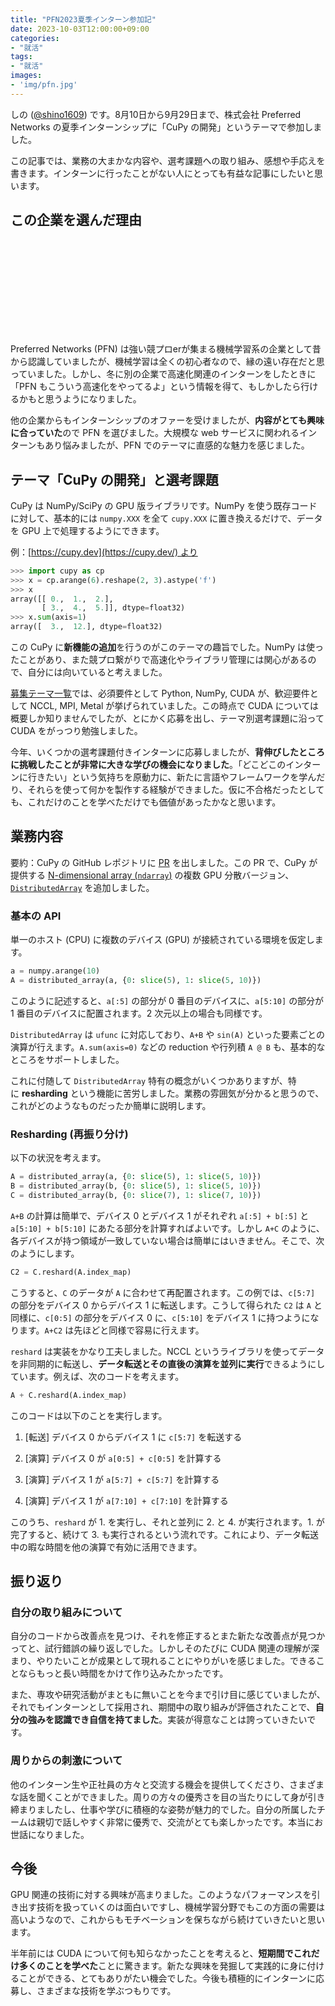 ```yaml
---
title: "PFN2023夏季インターン参加記"
date: 2023-10-03T12:00:00+09:00
categories:
- "就活"
tags:
- "就活"
images:
- 'img/pfn.jpg'
---
```


しの ([@shino1609](https://twitter.com/shino1609)) です。8月10日から9月29日まで、株式会社 Preferred Networks の夏季インターンシップに「CuPy の開発」というテーマで参加しました。

この記事では、業務の大まかな内容や、選考課題への取り組み、感想や手応えを書きます。インターンに行ったことがない人にとっても有益な記事にしたいと思います。

## この企業を選んだ理由

<div class="iframely-embed"><div class="iframely-responsive" style="height: 140px; padding-bottom: 0; margin-top: 1.5em; margin-bottom: 1.5em;"><a href="https://www.preferred.jp/ja/news/internship2023/" data-iframely-url="//iframely.net/ptE20rS?card=small"></a></div></div><script async src="//iframely.net/embed.js"></script>

Preferred Networks (PFN) は強い競プロerが集まる機械学習系の企業として昔から認識していましたが、機械学習は全くの初心者なので、縁の遠い存在だと思っていました。しかし、冬に別の企業で高速化関連のインターンをしたときに「PFN もこういう高速化をやってるよ」という情報を得て、もしかしたら行けるかもと思うようになりました。

他の企業からもインターンシップのオファーを受けましたが、**内容がとても興味に合っていた**ので PFN を選びました。大規模な web サービスに関われるインターンもあり悩みましたが、PFN でのテーマに直感的な魅力を感じました。

## テーマ「CuPy の開発」と選考課題

CuPy は NumPy/SciPy の GPU 版ライブラリです。NumPy を使う既存コードに対して、基本的には `numpy.XXX` を全て `cupy.XXX` に置き換えるだけで、データを GPU 上で処理するようにできます。

例：[https://cupy.dev](https://cupy.dev/) より

```py
>>> import cupy as cp
>>> x = cp.arange(6).reshape(2, 3).astype('f')
>>> x
array([[ 0.,  1.,  2.],
       [ 3.,  4.,  5.]], dtype=float32)
>>> x.sum(axis=1)
array([  3.,  12.], dtype=float32)
```

この CuPy に**新機能の追加**を行うのがこのテーマの趣旨でした。NumPy は使ったことがあり、また競プロ繋がりで高速化やライブラリ管理には関心があるので、自分には向いていると考えました。

[募集テーマ一覧](https://www.preferred.jp/wp-content/uploads/2023/03/831d7079054f3a9adf79bef7f143a578-1.pdf)では、必須要件として Python, NumPy, CUDA が、歓迎要件として NCCL, MPI, Metal が挙げられていました。この時点で CUDA については概要しか知りませんでしたが、とにかく応募を出し、テーマ別選考課題に沿って CUDA をがっつり勉強しました。

今年、いくつかの選考課題付きインターンに応募しましたが、**背伸びしたところに挑戦したことが非常に大きな学びの機会になりました**。「どこどこのインターンに行きたい」という気持ちを原動力に、新たに言語やフレームワークを学んだり、それらを使って何かを製作する経験ができました。仮に不合格だったとしても、これだけのことを学べただけでも価値があったかなと思います。

## 業務内容

要約：CuPy の GitHub レポジトリに [PR](https://github.com/cupy/cupy/pull/7881) を出しました。この PR で、CuPy が提供する [N-dimensional array (`ndarray`)](https://docs.cupy.dev/en/stable/reference/generated/cupy.ndarray.html) の複数 GPU 分散バージョン、[`DistributedArray`](https://cupy--7881.org.readthedocs.build/en/7881/reference/generated/cupyx.distributed.array.DistributedArray.html) を追加しました。

### 基本の API

単一のホスト (CPU) に複数のデバイス (GPU) が接続されている環境を仮定します。

```py
a = numpy.arange(10)
A = distributed_array(a, {0: slice(5), 1: slice(5, 10)})
```

このように記述すると、`a[:5]` の部分が 0 番目のデバイスに、`a[5:10]` の部分が 1 番目のデバイスに配置されます。2 次元以上の場合も同様です。

`DistributedArray` は `ufunc` に対応しており、`A+B` や `sin(A)` といった要素ごとの演算が行えます。`A.sum(axis=0)` などの reduction や行列積 `A @ B` も、基本的なところをサポートしました。

これに付随して `DistributedArray` 特有の概念がいくつかありますが、特に **resharding** という機能に苦労しました。業務の雰囲気が分かると思うので、これがどのようなものだったか簡単に説明します。

### Resharding (再振り分け)

以下の状況を考えます。

```py
A = distributed_array(a, {0: slice(5), 1: slice(5, 10)})
B = distributed_array(b, {0: slice(5), 1: slice(5, 10)})
C = distributed_array(b, {0: slice(7), 1: slice(7, 10)})
```

`A+B` の計算は簡単で、デバイス 0 とデバイス 1 がそれぞれ `a[:5] + b[:5]` と `a[5:10] + b[5:10]` にあたる部分を計算すればよいです。しかし `A+C` のように、各デバイスが持つ領域が一致していない場合は簡単にはいきません。そこで、次のようにします。

```py
C2 = C.reshard(A.index_map)
```

こうすると、`C` のデータが `A` に合わせて再配置されます。この例では、`c[5:7]` の部分をデバイス 0 からデバイス 1 に転送します。こうして得られた `C2` は `A` と同様に、`c[0:5]` の部分をデバイス 0 に、`c[5:10]` をデバイス 1 に持つようになります。`A+C2` は先ほどと同様で容易に行えます。

`reshard` は実装をかなり工夫しました。NCCL というライブラリを使ってデータを非同期的に転送し、**データ転送とその直後の演算を並列に実行**できるようにしています。例えば、次のコードを考えます。

```py
A + C.reshard(A.index_map)
```

このコードは以下のことを実行します。

1. [転送] デバイス 0 からデバイス 1 に `c[5:7]` を転送する

2. [演算] デバイス 0 が `a[0:5] + c[0:5]` を計算する

3. [演算] デバイス 1 が `a[5:7] + c[5:7]` を計算する

4. [演算] デバイス 1 が `a[7:10] + c[7:10]` を計算する

このうち、`reshard` が 1. を実行し、それと並列に 2. と 4. が実行されます。1. が完了すると、続けて 3. も実行されるという流れです。これにより、データ転送中の暇な時間を他の演算で有効に活用できます。

## 振り返り

### 自分の取り組みについて

自分のコードから改善点を見つけ、それを修正するとまた新たな改善点が見つかってと、試行錯誤の繰り返しでした。しかしそのたびに CUDA 関連の理解が深まり、やりたいことが成果として現れることにやりがいを感じました。できることならもっと長い時間をかけて作り込みたかったです。

また、専攻や研究活動がまともに無いことを今まで引け目に感じていましたが、それでもインターンとして採用され、期間中の取り組みが評価されたことで、**自分の強みを認識でき自信を持てました**。実装が得意なことは誇っていきたいです。

### 周りからの刺激について

他のインターン生や正社員の方々と交流する機会を提供してくださり、さまざまな話を聞くことができました。周りの方々の優秀さを目の当たりにして身が引き締まりましたし、仕事や学びに積極的な姿勢が魅力的でした。自分の所属したチームは親切で話しやすく非常に優秀で、交流がとても楽しかったです。本当にお世話になりました。

## 今後

GPU 関連の技術に対する興味が高まりました。このようなパフォーマンスを引き出す技術を扱っていくのは面白いですし、機械学習分野でもこの方面の需要は高いようなので、これからもモチベーションを保ちながら続けていきたいと思います。

半年前には CUDA について何も知らなかったことを考えると、**短期間でこれだけ多くのことを学べた**ことに驚きます。新たな興味を発掘して実践的に身に付けることができる、とてもありがたい機会でした。今後も積極的にインターンに応募し、さまざまな技術を学ぶつもりです。
